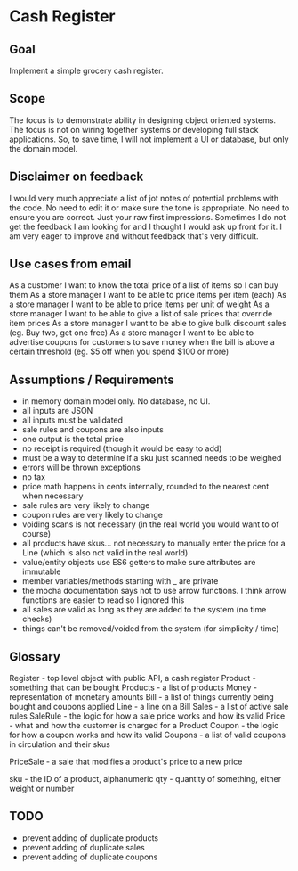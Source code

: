 # Cash Register

## Goal

Implement a simple grocery cash register.

## Scope

The focus is to demonstrate ability in designing object oriented systems. The focus is not on wiring together systems or developing full stack applications. So, to save time, I will not implement a UI or database, but only the domain model.

## Disclaimer on feedback

I would very much appreciate a list of jot notes of potential problems with the code. No need to edit it or make sure the tone is appropriate. No need to ensure you are correct. Just your raw first impressions. Sometimes I do not get the feedback I am looking for and I thought I would ask up front for it. I am very eager to improve and without feedback that's very difficult.

## Use cases from email

As a customer I want to know the total price of a list of items so I can buy them
As a store manager I want to be able to price items per item (each)
As a store manager I want to be able to price items per unit of weight
As a store manager I want to be able to give a list of sale prices that override item prices
As a store manager I want to be able to give bulk discount sales (eg. Buy two, get one free)
As a store manager I want to be able to advertise coupons for customers to save money when the bill is above a certain threshold (eg. $5 off when you spend $100 or more)

## Assumptions / Requirements

- in memory domain model only. No database, no UI.
- all inputs are JSON
- all inputs must be validated
- sale rules and coupons are also inputs
- one output is the total price
- no receipt is required (though it would be easy to add)
- must be a way to determine if a sku just scanned needs to be weighed
- errors will be thrown exceptions
- no tax
- price math happens in cents internally, rounded to the nearest cent when necessary
- sale rules are very likely to change
- coupon rules are very likely to change
- voiding scans is not necessary (in the real world you would want to of course)
- all products have skus... not necessary to manually enter the price for a Line (which is also not valid in the real world)
- value/entity objects use ES6 getters to make sure attributes are immutable
- member variables/methods starting with _ are private
- the mocha documentation says not to use arrow functions. I think arrow functions are easier to read so I ignored this
- all sales are valid as long as they are added to the system (no time checks)
- things can't be removed/voided from the system (for simplicity / time)

## Glossary

Register - top level object with public API, a cash register
Product - something that can be bought
Products - a list of products
Money - representation of monetary amounts
Bill - a list of things currently being bought and coupons applied
Line - a line on a Bill
Sales - a list of active sale rules
SaleRule - the logic for how a sale price works and how its valid
Price - what and how the customer is charged for a Product
Coupon - the logic for how a coupon works and how its valid
Coupons - a list of valid coupons in circulation and their skus

PriceSale - a sale that modifies a product's price to a new price

sku - the ID of a product, alphanumeric
qty - quantity of something, either weight or number

## TODO

- prevent adding of duplicate products
- prevent adding of duplicate sales
- prevent adding of duplicate coupons
